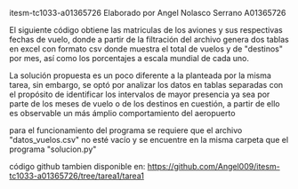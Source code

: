 itesm-tc1033-a01365726
Elaborado por Angel Nolasco Serrano A01365726

El siguiente código obtiene las matriculas de los aviones y sus respectivas fechas de vuelo, donde a partir de la filtración del archivo genera dos tablas en excel con formato csv donde muestra el total de vuelos y de "destinos" por mes, así como los porcentajes a escala mundial de cada uno.

La solución propuesta es un poco diferente a la planteada por la misma tarea, sin embargo, se optó por analizar los datos en tablas separadas con el propósito de identificar los intervalos de mayor presencia ya sea por parte de los meses de vuelo o de los destinos en cuestión, a partir de ello es observable un más ámplio comportamiento del aeropuerto

para el funcionamiento del programa se requiere que el archivo "datos_vuelos.csv" no esté vacío y se encuentre en la misma carpeta que el programa "solucion.py"

código github tambien disponible en: https://github.com/Angel009/itesm-tc1033-a01365726/tree/tarea1/tarea1
